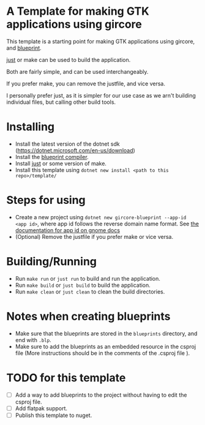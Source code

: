 # A Template for making GTK applications using gircore

This template is a starting point for making GTK applications using gircore,
and [blueprint](https://jwestman.pages.gitlab.gnome.org/blueprint-compiler/index.html).

[just](https://github.com/casey/just) or make can be used to build the application.

Both are fairly simple, and can be used interchangeably.

If you prefer make, you can remove the justfile, and vice versa.

I personally prefer just, as it is simpler for our use case as we arn't building individual files, but calling other build tools.

# Installing

- Install the latest version of the dotnet sdk (https://dotnet.microsoft.com/en-us/download)
- Install the [blueprint compiler](https://jwestman.pages.gitlab.gnome.org/blueprint-compiler/index.html).
- Install [just](https://github.com/casey/just) or some version of make.
- Install this template using `dotnet new install <path to this repo>/template/`

# Steps for using

- Create a new project using `dotnet new gircore-blueprint --app-id <app id>`, where app id follows the reverse domain name format. See [the documentation for app id on gnome docs](https://developer.gnome.org/documentation/tutorials/application-id.html)
- (Optional) Remove the justfile if you prefer make or vice versa.

# Building/Running

- Run `make run` or `just run` to build and run the application.
- Run `make build` or `just build` to build the application.
- Run `make clean` or `just clean` to clean the build directories.

# Notes when creating blueprints

- Make sure that the blueprints are stored in the `blueprints` directory, and end with `.blp`.
- Make sure to add the blueprints as an embedded resource in the csproj file (More instructions should be in the comments of the .csproj file ).

# TODO for this template

- [ ] Add a way to add blueprints to the project without having to edit the csproj file.
- [ ] Add flatpak support.
- [ ] Publish this template to nuget.
